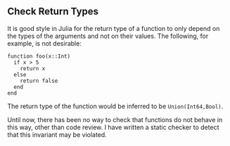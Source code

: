 ## Check Return Types

It is good style in Julia for the return type of a function to only depend on the types of the arguments and not on their values.
The following, for example, is not desirable:

    function foo(x::Int)
      if x > 5
        return x
      else
        return false
      end
    end

The return type of the function would be inferred to be `Union(Int64,Bool)`.

Until now, there has been no way to check that functions do not behave in this way, other than code review.
I have written a static checker to detect that this invariant may be violated.
